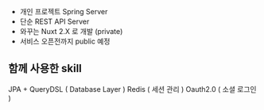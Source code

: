  - 개인 프로젝트 Spring Server
 - 단순 REST API Server
 - 와꾸는 Nuxt 2.X 로 개발 (private)
 - 서비스 오픈전까지 public 예정

## 함께 사용한 skill
JPA + QueryDSL ( Database Layer )
Redis ( 세션 관리 )
Oauth2.0 ( 소셜 로그인 )
